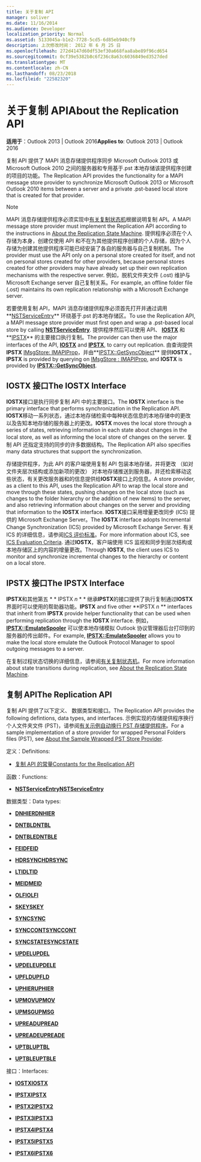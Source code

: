 ```yaml
---
title: 关于复制 API
manager: soliver
ms.date: 11/16/2014
ms.audience: Developer
localization_priority: Normal
ms.assetid: 5133045a-b1e2-7728-5cd5-6d85eb940cf9
description: 上次修改时间： 2012 年 6 月 25 日
ms.openlocfilehash: 272d4147d60df53ef30a668faa8abe89f96cd654
ms.sourcegitcommit: 0cf39e5382b8c6f236c8a63c6036849ed3527ded
ms.translationtype: MT
ms.contentlocale: zh-CN
ms.lasthandoff: 08/23/2018
ms.locfileid: "22582320"
---
```

# <a name="about-the-replication-api"></a><span data-ttu-id="380a7-103">关于复制 API</span><span class="sxs-lookup"><span data-stu-id="380a7-103">About the Replication API</span></span>

  
  
<span data-ttu-id="380a7-104">**适用于**：Outlook 2013 | Outlook 2016</span><span class="sxs-lookup"><span data-stu-id="380a7-104">**Applies to**: Outlook 2013 | Outlook 2016</span></span> 
  
<span data-ttu-id="380a7-105">复制 API 提供了 MAPI 消息存储提供程序同步 Microsoft Outlook 2013 或 Microsoft Outlook 2010 之间的服务器和专用基于.pst 本地存储该提供程序创建的项目的功能。</span><span class="sxs-lookup"><span data-stu-id="380a7-105">The Replication API provides the functionality for a MAPI message store provider to synchronize Microsoft Outlook 2013 or Microsoft Outlook 2010 items between a server and a private .pst-based local store that is created for that provider.</span></span> 
  
> [!NOTE]
> <span data-ttu-id="380a7-106">MAPI 消息存储提供程序必须实现中[有关复制状态机](about-the-replication-state-machine.md)根据说明复制 API。</span><span class="sxs-lookup"><span data-stu-id="380a7-106">A MAPI message store provider must implement the Replication API according to the instructions in [About the Replication State Machine](about-the-replication-state-machine.md).</span></span> <span data-ttu-id="380a7-107">提供程序必须在个人存储为本身，创建仅使用 API 和不在为其他提供程序创建的个人存储，因为个人存储为创建其他提供程序可能已经安装了各自的服务器与自己复制机制。</span><span class="sxs-lookup"><span data-stu-id="380a7-107">The provider must use the API only on a personal store created for itself, and not on personal stores created for other providers, because personal stores created for other providers may have already set up their own replication mechanisms with the respective server.</span></span> <span data-ttu-id="380a7-108">例如，脱机文件夹文件 (.ost) 维护与 Microsoft Exchange server 自己复制关系。</span><span class="sxs-lookup"><span data-stu-id="380a7-108">For example, an offline folder file (.ost) maintains its own replication relationship with a Microsoft Exchange server.</span></span> 
  
<span data-ttu-id="380a7-109">若要使用复制 API，MAPI 消息存储提供程序必须首先打开并通过调用**[NSTServiceEntry](nstserviceentry.md)** 环绕基于.pst 的本地存储区。</span><span class="sxs-lookup"><span data-stu-id="380a7-109">To use the Replication API, a MAPI message store provider must first open and wrap a .pst-based local store by calling **[NSTServiceEntry](nstserviceentry.md)**.</span></span> <span data-ttu-id="380a7-110">提供程序然后可以使用 API、 **[IOSTX](iostxiunknown.md)** 和**[IPSTX](ipstxiunknown.md)** 的主要接口执行复制。</span><span class="sxs-lookup"><span data-stu-id="380a7-110">The provider can then use the major interfaces of the API, **[IOSTX](iostxiunknown.md)** and **[IPSTX](ipstxiunknown.md)**, to carry out replication.</span></span> <span data-ttu-id="380a7-111">由查询提供**IPSTX** [IMsgStore: IMAPIProp](imsgstoreimapiprop.md)，并由**[IPSTX::GetSyncObject](ipstx-getsyncobject.md)** 提供**IOSTX** 。</span><span class="sxs-lookup"><span data-stu-id="380a7-111">**IPSTX** is provided by querying on [IMsgStore : IMAPIProp](imsgstoreimapiprop.md), and **IOSTX** is provided by **[IPSTX::GetSyncObject](ipstx-getsyncobject.md)**.</span></span> 
  
## <a name="the-iostx-interface"></a><span data-ttu-id="380a7-112">IOSTX 接口</span><span class="sxs-lookup"><span data-stu-id="380a7-112">The IOSTX Interface</span></span>

<span data-ttu-id="380a7-113">**IOSTX**接口是执行同步复制 API 中的主要接口。</span><span class="sxs-lookup"><span data-stu-id="380a7-113">The **IOSTX** interface is the primary interface that performs synchronization in the Replication API.</span></span> <span data-ttu-id="380a7-114">**IOSTX**移动一系列状态，通过本地存储检索中每种状态信息的本地存储中的更改以及告知本地存储的服务器上的更改。</span><span class="sxs-lookup"><span data-stu-id="380a7-114">**IOSTX** moves the local store through a series of states, retrieving information in each state about changes in the local store, as well as informing the local store of changes on the server.</span></span> <span data-ttu-id="380a7-115">复制 API 还指定支持的同步的许多数据结构。</span><span class="sxs-lookup"><span data-stu-id="380a7-115">The Replication API also specifies many data structures that support the synchronization.</span></span> 
  
<span data-ttu-id="380a7-116">存储提供程序，为此 API 的客户端使用复制 API 包装本地存储，并将更改 （如对文件夹层次结构或添加新项的更改） 对本地存储推送到服务器，并还检索移动这些状态，有关更改服务器和的信息提供给**IOSTX**接口上的信息。</span><span class="sxs-lookup"><span data-stu-id="380a7-116">A store provider, as a client to this API, uses the Replication API to wrap the local store and move through these states, pushing changes on the local store (such as changes to the folder hierarchy or the addition of new items) to the server, and also retrieving information about changes on the server and providing that information to the **IOSTX** interface.</span></span> <span data-ttu-id="380a7-117">**IOSTX**接口采用增量更改同步 (ICS) 提供的 Microsoft Exchange Server。</span><span class="sxs-lookup"><span data-stu-id="380a7-117">The **IOSTX** interface adopts Incremental Change Synchronization (ICS) provided by Microsoft Exchange Server.</span></span> <span data-ttu-id="380a7-118">有关 ICS 的详细信息，请参阅[ICS 评价标准](http://msdn.microsoft.com/en-us/library/aa579252%28EXCHG.80%29.aspx)。</span><span class="sxs-lookup"><span data-stu-id="380a7-118">For more information about ICS, see [ICS Evaluation Criteria](http://msdn.microsoft.com/en-us/library/aa579252%28EXCHG.80%29.aspx).</span></span> <span data-ttu-id="380a7-119">通过**IOSTX**，客户端使用 ICS 监视和同步到层次结构或本地存储区上的内容的增量更改。</span><span class="sxs-lookup"><span data-stu-id="380a7-119">Through **IOSTX**, the client uses ICS to monitor and synchronize incremental changes to the hierarchy or content on a local store.</span></span> 
  
## <a name="the-ipstx-interface"></a><span data-ttu-id="380a7-120">IPSTX 接口</span><span class="sxs-lookup"><span data-stu-id="380a7-120">The IPSTX Interface</span></span>

 <span data-ttu-id="380a7-121">**IPSTX**和其他第五 * * IPSTX *n* * * 继承**IPSTX**的接口提供了执行复制通过**IOSTX**界面时可以使用的帮助器功能。</span><span class="sxs-lookup"><span data-stu-id="380a7-121">**IPSTX** and five other **IPSTX *n* ** interfaces that inherit from **IPSTX** provide helper functionality that can be used when performing replication through the **IOSTX** interface.</span></span> <span data-ttu-id="380a7-122">例如， **[IPSTX::EmulateSpooler](ipstx-emulatespooler.md)** 可以使本地存储模拟 Outlook 协议管理器后台打印到的服务器的传出邮件。</span><span class="sxs-lookup"><span data-stu-id="380a7-122">For example, **[IPSTX::EmulateSpooler](ipstx-emulatespooler.md)** allows you to make the local store emulate the Outlook Protocol Manager to spool outgoing messages to a server.</span></span> 
  
<span data-ttu-id="380a7-123">在复制过程状态切换的详细信息，请参阅[有关复制状态机](about-the-replication-state-machine.md)。</span><span class="sxs-lookup"><span data-stu-id="380a7-123">For more information about state transitions during replication, see [About the Replication State Machine](about-the-replication-state-machine.md).</span></span>
  
## <a name="the-replication-api"></a><span data-ttu-id="380a7-124">复制 API</span><span class="sxs-lookup"><span data-stu-id="380a7-124">The Replication API</span></span>

<span data-ttu-id="380a7-125">复制 API 提供了以下定义、 数据类型和接口。</span><span class="sxs-lookup"><span data-stu-id="380a7-125">The Replication API provides the following defintions, data types, and interfaces.</span></span> <span data-ttu-id="380a7-126">示例实现的存储提供程序换行个人文件夹文件 (PST)，请参阅[有关示例自动换行 PST 存储提供程序](about-the-sample-wrapped-pst-store-provider.md)。</span><span class="sxs-lookup"><span data-stu-id="380a7-126">For a sample implementation of a store provider for wrapped Personal Folders files (PST), see [About the Sample Wrapped PST Store Provider](about-the-sample-wrapped-pst-store-provider.md).</span></span>
  
<span data-ttu-id="380a7-127">定义：</span><span class="sxs-lookup"><span data-stu-id="380a7-127">Definitions:</span></span>
  
- [<span data-ttu-id="380a7-128">复制 API 的常量</span><span class="sxs-lookup"><span data-stu-id="380a7-128">Constants for the Replication API</span></span>](mapi-constants.md)
    
<span data-ttu-id="380a7-129">函数：</span><span class="sxs-lookup"><span data-stu-id="380a7-129">Functions:</span></span>
  
- <span data-ttu-id="380a7-130">**[NSTServiceEntry](nstserviceentry.md)**</span><span class="sxs-lookup"><span data-stu-id="380a7-130">**[NSTServiceEntry](nstserviceentry.md)**</span></span>
    
<span data-ttu-id="380a7-131">数据类型：</span><span class="sxs-lookup"><span data-stu-id="380a7-131">Data types:</span></span>
  
- <span data-ttu-id="380a7-132">**[DNHIER](dnhier.md)**</span><span class="sxs-lookup"><span data-stu-id="380a7-132">**[DNHIER](dnhier.md)**</span></span>
    
- <span data-ttu-id="380a7-133">**[DNTBL](dntbl.md)**</span><span class="sxs-lookup"><span data-stu-id="380a7-133">**[DNTBL](dntbl.md)**</span></span>
    
- <span data-ttu-id="380a7-134">**[DNTBLE](dntble.md)**</span><span class="sxs-lookup"><span data-stu-id="380a7-134">**[DNTBLE](dntble.md)**</span></span>
    
- <span data-ttu-id="380a7-135">**[FEID](feid.md)**</span><span class="sxs-lookup"><span data-stu-id="380a7-135">**[FEID](feid.md)**</span></span>
    
- <span data-ttu-id="380a7-136">**[HDRSYNC](hdrsync.md)**</span><span class="sxs-lookup"><span data-stu-id="380a7-136">**[HDRSYNC](hdrsync.md)**</span></span>
    
- <span data-ttu-id="380a7-137">**[LTID](ltid.md)**</span><span class="sxs-lookup"><span data-stu-id="380a7-137">**[LTID](ltid.md)**</span></span>
    
- <span data-ttu-id="380a7-138">**[MEID](meid.md)**</span><span class="sxs-lookup"><span data-stu-id="380a7-138">**[MEID](meid.md)**</span></span>
    
- <span data-ttu-id="380a7-139">**[OLFI](olfi.md)**</span><span class="sxs-lookup"><span data-stu-id="380a7-139">**[OLFI](olfi.md)**</span></span>
    
- <span data-ttu-id="380a7-140">**[SKEY](skey.md)**</span><span class="sxs-lookup"><span data-stu-id="380a7-140">**[SKEY](skey.md)**</span></span>
    
- <span data-ttu-id="380a7-141">**[SYNC](sync.md)**</span><span class="sxs-lookup"><span data-stu-id="380a7-141">**[SYNC](sync.md)**</span></span>
    
- <span data-ttu-id="380a7-142">**[SYNCCONT](synccont.md)**</span><span class="sxs-lookup"><span data-stu-id="380a7-142">**[SYNCCONT](synccont.md)**</span></span>
    
- <span data-ttu-id="380a7-143">**[SYNCSTATE](syncstate.md)**</span><span class="sxs-lookup"><span data-stu-id="380a7-143">**[SYNCSTATE](syncstate.md)**</span></span>
    
- <span data-ttu-id="380a7-144">**[UPDEL](updel.md)**</span><span class="sxs-lookup"><span data-stu-id="380a7-144">**[UPDEL](updel.md)**</span></span>
    
- <span data-ttu-id="380a7-145">**[UPDELE](updele.md)**</span><span class="sxs-lookup"><span data-stu-id="380a7-145">**[UPDELE](updele.md)**</span></span>
    
- <span data-ttu-id="380a7-146">**[UPFLD](upfld.md)**</span><span class="sxs-lookup"><span data-stu-id="380a7-146">**[UPFLD](upfld.md)**</span></span>
    
- <span data-ttu-id="380a7-147">**[UPHIER](uphier.md)**</span><span class="sxs-lookup"><span data-stu-id="380a7-147">**[UPHIER](uphier.md)**</span></span>
    
- <span data-ttu-id="380a7-148">**[UPMOV](upmov.md)**</span><span class="sxs-lookup"><span data-stu-id="380a7-148">**[UPMOV](upmov.md)**</span></span>
    
- <span data-ttu-id="380a7-149">**[UPMSG](upmsg.md)**</span><span class="sxs-lookup"><span data-stu-id="380a7-149">**[UPMSG](upmsg.md)**</span></span>
    
- <span data-ttu-id="380a7-150">**[UPREAD](upread.md)**</span><span class="sxs-lookup"><span data-stu-id="380a7-150">**[UPREAD](upread.md)**</span></span>
    
- <span data-ttu-id="380a7-151">**[UPREADE](upreade.md)**</span><span class="sxs-lookup"><span data-stu-id="380a7-151">**[UPREADE](upreade.md)**</span></span>
    
- <span data-ttu-id="380a7-152">**[UPTBL](uptbl.md)**</span><span class="sxs-lookup"><span data-stu-id="380a7-152">**[UPTBL](uptbl.md)**</span></span>
    
- <span data-ttu-id="380a7-153">**[UPTBLE](uptble.md)**</span><span class="sxs-lookup"><span data-stu-id="380a7-153">**[UPTBLE](uptble.md)**</span></span>
    
<span data-ttu-id="380a7-154">接口：</span><span class="sxs-lookup"><span data-stu-id="380a7-154">Interfaces:</span></span>
  
- <span data-ttu-id="380a7-155">**[IOSTX](iostxiunknown.md)**</span><span class="sxs-lookup"><span data-stu-id="380a7-155">**[IOSTX](iostxiunknown.md)**</span></span>
    
- <span data-ttu-id="380a7-156">**[IPSTX](ipstxiunknown.md)**</span><span class="sxs-lookup"><span data-stu-id="380a7-156">**[IPSTX](ipstxiunknown.md)**</span></span>
    
- <span data-ttu-id="380a7-157">**[IPSTX2](ipstx2ipstx.md)**</span><span class="sxs-lookup"><span data-stu-id="380a7-157">**[IPSTX2](ipstx2ipstx.md)**</span></span>
    
- <span data-ttu-id="380a7-158">**[IPSTX3](ipstx3ipstx2.md)**</span><span class="sxs-lookup"><span data-stu-id="380a7-158">**[IPSTX3](ipstx3ipstx2.md)**</span></span>
    
- <span data-ttu-id="380a7-159">**[IPSTX4](ipstx4ipstx3.md)**</span><span class="sxs-lookup"><span data-stu-id="380a7-159">**[IPSTX4](ipstx4ipstx3.md)**</span></span>
    
- <span data-ttu-id="380a7-160">**[IPSTX5](ipstx5ipstx4.md)**</span><span class="sxs-lookup"><span data-stu-id="380a7-160">**[IPSTX5](ipstx5ipstx4.md)**</span></span>
    
- <span data-ttu-id="380a7-161">**[IPSTX6](ipstx6ipstx5.md)**</span><span class="sxs-lookup"><span data-stu-id="380a7-161">**[IPSTX6](ipstx6ipstx5.md)**</span></span>
    

